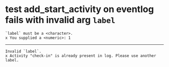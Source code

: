# test add_start_activity on eventlog fails with invalid arg `label`

    `label` must be a <character>.
    x You supplied a <numeric>: 1

---

    Invalid `label`.
    x Activity "check-in" is already present in log. Please use another label.

